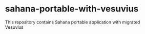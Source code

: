 sahana-portable-with-vesuvius
=============================

This repository contains Sahana portable application with migrated Vesuvius 
